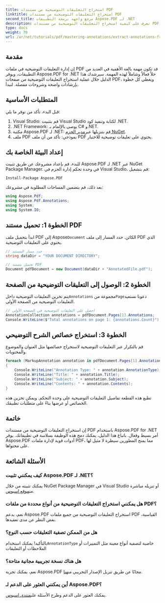 ```yaml
---
title: استخراج التعليقات التوضيحية من مستندات PDF
linktitle: استخراج التعليقات التوضيحية من مستندات PDF
second_title: مرجع واجهة برمجة التطبيقات Aspose.PDF لـ .NET
description: تعرف على كيفية استخراج التعليقات التوضيحية من مستندات PDF باستخدام Aspose.PDF for .NET. يوفر هذا البرنامج التعليمي الشامل تعليمات مفصلة.
type: docs
weight: 70
url: /ar/net/tutorials/pdf/mastering-annotations/extract-annotations-from-pdf/
---
```

## مقدمة

إن إدارة التعليقات التوضيحية في ملفات PDF قد تكون مهمة بالغة الأهمية في العديد من التطبيقات، ويوفر Aspose.PDF for .NET حلاً فعالاً وشاملاً لهذه المهمة. سيرشدك هذا الدليل خلال عملية استخراج التعليقات التوضيحية من صفحات PDF، ويغطي كل خطوة بإرشادات واضحة وشروحات مفصلة. لنبدأ.

## المتطلبات الأساسية

قبل البدء، تأكد من توفر ما يلي:

1. Visual Studio: قم بتثبيت Visual Studio لكتابة وتنفيذ كود .NET.
2. .NET Framework: يوصى بالإلمام بـ C# و.NET.
3.  مكتبة Aspose.PDF لـ .NET: قم بتنزيلها عبر[مدير الحزم NuGet](https://releases.aspose.com/pdf/net/).
4. ملف PDF نموذجي: تأكد من أن ملف PDF يحتوي على تعليقات توضيحية للاختبار.

## إعداد البيئة الخاصة بك

للبدء، قم بإعداد مشروعك عن طريق تثبيت Aspose.PDF لـ .NET عبر NuGet Package Manager. في وحدة تحكم إدارة الحزم في Visual Studio، قم بتشغيل:

```shell
Install-Package Aspose.PDF
```

بعد ذلك، قم بتضمين المساحات المطلوبة في مشروعك:

```csharp
using Aspose.Pdf;
using Aspose.Pdf.Annotations;
using System;
using System.IO;
```

## الخطوة 1: تحميل مستند PDF

 ابدأ بتحميل ملف PDF إلى Aspose`Document` الكائن. حدد المسار إلى ملف PDF الذي يحتوي على التعليقات التوضيحية.

```csharp
// حدد مسار المستند
string dataDir = "YOUR DOCUMENT DIRECTORY";

// تحميل مستند PDF
Document pdfDocument = new Document(dataDir + "AnnotatedFile.pdf");
```

## الخطوة 2: الوصول إلى التعليقات التوضيحية من الصفحة

 يتم تخزين التعليقات التوضيحية داخل`Annotations` مجموعة من`Page`دعونا نستعيد التعليقات التوضيحية من الصفحة الأولى.

```csharp
// احصل على التعليقات التوضيحية في الصفحة الأولى
AnnotationCollection annotations = pdfDocument.Pages[1].Annotations;
Console.WriteLine($"Total annotations on page 1: {annotations.Count}");
```

## الخطوة 3: استخراج خصائص الشرح التوضيحي

قم بالتكرار عبر التعليقات التوضيحية لاستخراج خصائصها مثل العنوان والموضوع والمحتويات.

```csharp
foreach (MarkupAnnotation annotation in pdfDocument.Pages[1].Annotations)
{
    Console.WriteLine("Annotation Type: " + annotation.AnnotationType);
    Console.WriteLine("Title: " + annotation.Title);
    Console.WriteLine("Subject: " + annotation.Subject);
    Console.WriteLine("Contents: " + annotation.Contents);
}
```

تطبع هذه القطعة تفاصيل التعليقات التوضيحية على وحدة التحكم. ويمكن تخزين هذه الخصائص أو عرضها بناءً على متطلبات تطبيقك.

## خاتمة

إن استخراج التعليقات التوضيحية من مستندات PDF باستخدام Aspose.PDF for .NET أمر بسيط وفعال. باتباع هذا الدليل، يمكنك دمج هذه الوظيفة بسلاسة في تطبيقاتك. يوفر Aspose.PDF أدوات قوية لإدارة ملفات PDF، مما يمنح المطورين سيطرة لا مثيل لها على محتواها.

## الأسئلة الشائعة

### كيف يمكنني تثبيت Aspose.PDF لـ .NET؟
 يمكنك تثبيته من خلال NuGet Package Manager في Visual Studio أو تنزيله مباشرة من[موقع اسبوس](https://releases.aspose.com/pdf/net/).

### هل يمكنني استخراج التعليقات التوضيحية من أنواع محددة من ملفات PDF؟
نعم، يدعم Aspose.PDF استخراج التعليقات التوضيحية من جميع ملفات PDF القياسية، بغض النظر عن مدى تعقيدها.

### هل من الممكن تصفية التعليقات حسب النوع؟
 بالتأكيد! يمكنك استخدام`AnnotationType` خاصية لتصفية أنواع معينة مثل التمييزات أو الملاحظات أو التعليقات

### هل هناك نسخة تجريبية مجانية متاحة؟
 نعم، يمكنك تجربة Aspose.PDF مجانًا عن طريق تنزيل الإصدار التجريبي من[هنا](https://releases.aspose.com/).

### أين يمكنني العثور على الدعم لـ Aspose.PDF؟
 يمكنك العثور على الدعم وطرح الأسئلة على[منتدى اسبوس](https://forum.aspose.com/c/pdf/10).